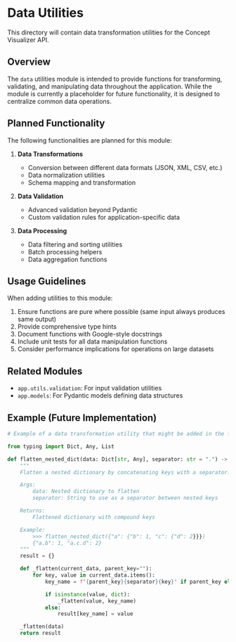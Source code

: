 # Data Utilities

This directory will contain data transformation utilities for the Concept Visualizer API.

## Overview

The `data` utilities module is intended to provide functions for transforming, validating, and manipulating data throughout the application. While the module is currently a placeholder for future functionality, it is designed to centralize common data operations.

## Planned Functionality

The following functionalities are planned for this module:

1. **Data Transformations**

   - Conversion between different data formats (JSON, XML, CSV, etc.)
   - Data normalization utilities
   - Schema mapping and transformation

2. **Data Validation**

   - Advanced validation beyond Pydantic
   - Custom validation rules for application-specific data

3. **Data Processing**
   - Data filtering and sorting utilities
   - Batch processing helpers
   - Data aggregation functions

## Usage Guidelines

When adding utilities to this module:

1. Ensure functions are pure where possible (same input always produces same output)
2. Provide comprehensive type hints
3. Document functions with Google-style docstrings
4. Include unit tests for all data manipulation functions
5. Consider performance implications for operations on large datasets

## Related Modules

- `app.utils.validation`: For input validation utilities
- `app.models`: For Pydantic models defining data structures

## Example (Future Implementation)

```python
# Example of a data transformation utility that might be added in the future

from typing import Dict, Any, List

def flatten_nested_dict(data: Dict[str, Any], separator: str = ".") -> Dict[str, Any]:
    """
    Flatten a nested dictionary by concatenating keys with a separator.

    Args:
        data: Nested dictionary to flatten
        separator: String to use as a separator between nested keys

    Returns:
        Flattened dictionary with compound keys

    Example:
        >>> flatten_nested_dict({"a": {"b": 1, "c": {"d": 2}}})
        {"a.b": 1, "a.c.d": 2}
    """
    result = {}

    def _flatten(current_data, parent_key=""):
        for key, value in current_data.items():
            key_name = f"{parent_key}{separator}{key}" if parent_key else key

            if isinstance(value, dict):
                _flatten(value, key_name)
            else:
                result[key_name] = value

    _flatten(data)
    return result
```
